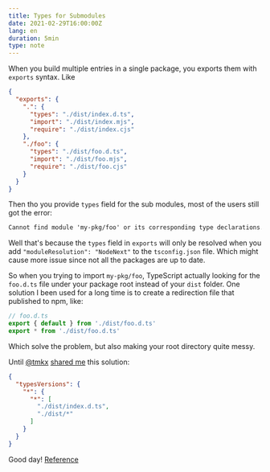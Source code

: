 ```yaml
---
title: Types for Submodules
date: 2021-02-29T16:00:00Z
lang: en
duration: 5min
type: note
---
```


When you build multiple entries in a single package, you exports them with `exports` syntax. Like

```json
{
  "exports": {
    ".": {
      "types": "./dist/index.d.ts",
      "import": "./dist/index.mjs",
      "require": "./dist/index.cjs"
    },
    "./foo": {
      "types": "./dist/foo.d.ts",
      "import": "./dist/foo.mjs",
      "require": "./dist/foo.cjs"
    }
  }
}
```

Then tho you provide `types` field for the sub modules, most of the users still got the error:

```txt
Cannot find module 'my-pkg/foo' or its corresponding type declarations.
```

Well that's because the `types` field in `exports` will only be resolved when you add `"moduleResolution": "NodeNext"` to the `tsconfig.json` file. Which might cause more issue since not all the packages are up to date.

So when you trying to import `my-pkg/foo`, TypeScript actually looking for the `foo.d.ts` file under your package root instead of your `dist` folder. One solution I been used for a long time is to create a redirection file that published to npm, like:

```ts
// foo.d.ts
export { default } from './dist/foo.d.ts'
export * from './dist/foo.d.ts'
```

Which solve the problem, but also making your root directory quite messy.

Until [@tmkx](https://github.com/tmkx) [shared me](https://github.com/LinHanlove/unplugin-auto-import/pull/120) this solution:

```json
{
  "typesVersions": {
    "*": {
      "*": [
        "./dist/index.d.ts",
        "./dist/*"
      ]
    }
  }
}
```

Good day! [Reference](https://www.typescriptlang.org/docs/handbook/declaration-files/publishing.html#version-selection-with-typesversions)
